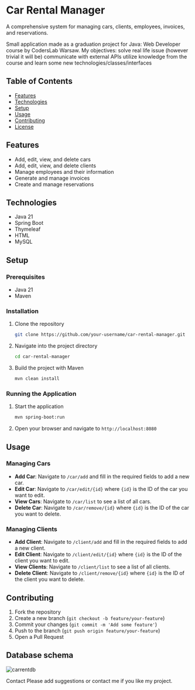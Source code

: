 # Car Rental Manager

A comprehensive system for managing cars, clients, employees, invoices, and reservations.

Small application made as a graduation project for Java: Web Developer course by CodersLab Warsaw. My objectives:
solve real life issue (however trivial it will be)
communicate with external APIs
utilize knowledge from the course and learn some new technologies/classes/interfaces

## Table of Contents
- [Features](#features)
- [Technologies](#technologies)
- [Setup](#setup)
- [Usage](#usage)
- [Contributing](#contributing)
- [License](#license)

## Features
- Add, edit, view, and delete cars
- Add, edit, view, and delete clients
- Manage employees and their information
- Generate and manage invoices
- Create and manage reservations

## Technologies
- Java 21
- Spring Boot
- Thymeleaf
- HTML
- MySQL

## Setup

### Prerequisites
- Java 21
- Maven

### Installation
1. Clone the repository
    ```bash
    git clone https://github.com/your-username/car-rental-manager.git
    ```
2. Navigate into the project directory
    ```bash
    cd car-rental-manager
    ```
3. Build the project with Maven
    ```bash
    mvn clean install
    ```

### Running the Application
1. Start the application
    ```bash
    mvn spring-boot:run
    ```
2. Open your browser and navigate to `http://localhost:8080`

## Usage

### Managing Cars
- **Add Car**: Navigate to `/car/add` and fill in the required fields to add a new car.
- **Edit Car**: Navigate to `/car/edit/{id}` where `{id}` is the ID of the car you want to edit.
- **View Cars**: Navigate to `/car/list` to see a list of all cars.
- **Delete Car**: Navigate to `/car/remove/{id}` where `{id}` is the ID of the car you want to delete.

### Managing Clients
- **Add Client**: Navigate to `/client/add` and fill in the required fields to add a new client.
- **Edit Client**: Navigate to `/client/edit/{id}` where `{id}` is the ID of the client you want to edit.
- **View Clients**: Navigate to `/client/list` to see a list of all clients.
- **Delete Client**: Navigate to `/client/remove/{id}` where `{id}` is the ID of the client you want to delete.

## Contributing
1. Fork the repository
2. Create a new branch (`git checkout -b feature/your-feature`)
3. Commit your changes (`git commit -m 'Add some feature'`)
4. Push to the branch (`git push origin feature/your-feature`)
6. Open a Pull Request
   
## Database schema
![carrentdb](https://github.com/lukaszzwolak/CarRentalManager/assets/145567355/ceadb7a2-3767-47ff-9fce-f67297d57609)

Contact
Please add suggestions or contact me if you like my project.
